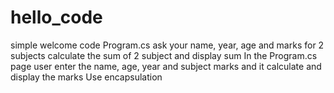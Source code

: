 # hello_code
simple welcome code
Program.cs ask your name, year, age and marks for 2 subjects 
calculate the sum of 2 subject and display sum
In the Program.cs page user enter the name, age, year and subject marks and it calculate and display the marks
Use encapsulation
